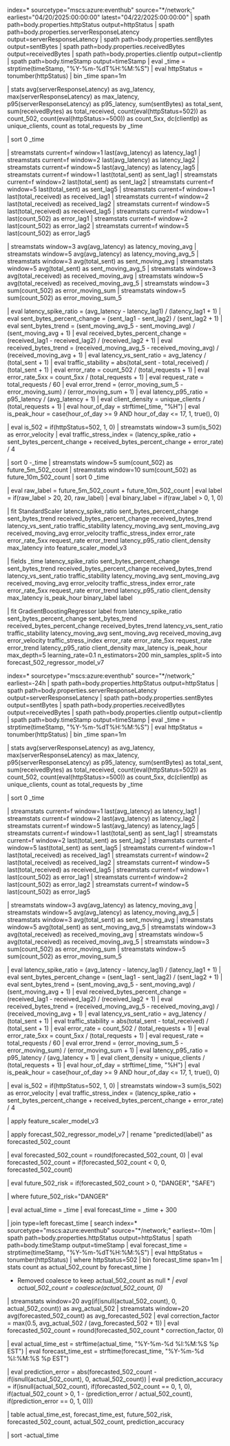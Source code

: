 index=* sourcetype="mscs:azure:eventhub" source="*/network;" earliest="04/20/2025:00:00:00" latest="04/22/2025:00:00:00"
| spath path=body.properties.httpStatus output=httpStatus
| spath path=body.properties.serverResponseLatency output=serverResponseLatency
| spath path=body.properties.sentBytes output=sentBytes
| spath path=body.properties.receivedBytes output=receivedBytes
| spath path=body.properties.clientIp output=clientIp
| spath path=body.timeStamp output=timeStamp
| eval _time = strptime(timeStamp, "%Y-%m-%dT%H:%M:%S")
| eval httpStatus = tonumber(httpStatus)
| bin _time span=1m

| stats 
    avg(serverResponseLatency) as avg_latency,
    max(serverResponseLatency) as max_latency,
    p95(serverResponseLatency) as p95_latency,
    sum(sentBytes) as total_sent,
    sum(receivedBytes) as total_received,
    count(eval(httpStatus=502)) as count_502,
    count(eval(httpStatus>=500)) as count_5xx,
    dc(clientIp) as unique_clients,
    count as total_requests
  by _time

| sort 0 _time

| streamstats current=f window=1 last(avg_latency) as latency_lag1
| streamstats current=f window=2 last(avg_latency) as latency_lag2
| streamstats current=f window=5 last(avg_latency) as latency_lag5
| streamstats current=f window=1 last(total_sent) as sent_lag1
| streamstats current=f window=2 last(total_sent) as sent_lag2
| streamstats current=f window=5 last(total_sent) as sent_lag5
| streamstats current=f window=1 last(total_received) as received_lag1
| streamstats current=f window=2 last(total_received) as received_lag2
| streamstats current=f window=5 last(total_received) as received_lag5
| streamstats current=f window=1 last(count_502) as error_lag1
| streamstats current=f window=2 last(count_502) as error_lag2
| streamstats current=f window=5 last(count_502) as error_lag5

| streamstats window=3 avg(avg_latency) as latency_moving_avg
| streamstats window=5 avg(avg_latency) as latency_moving_avg_5
| streamstats window=3 avg(total_sent) as sent_moving_avg
| streamstats window=5 avg(total_sent) as sent_moving_avg_5
| streamstats window=3 avg(total_received) as received_moving_avg
| streamstats window=5 avg(total_received) as received_moving_avg_5
| streamstats window=3 sum(count_502) as error_moving_sum
| streamstats window=5 sum(count_502) as error_moving_sum_5

| eval latency_spike_ratio = (avg_latency - latency_lag1) / (latency_lag1 + 1)
| eval sent_bytes_percent_change = (sent_lag1 - sent_lag2) / (sent_lag2 + 1)
| eval sent_bytes_trend = (sent_moving_avg_5 - sent_moving_avg) / (sent_moving_avg + 1)
| eval received_bytes_percent_change = (received_lag1 - received_lag2) / (received_lag2 + 1)
| eval received_bytes_trend = (received_moving_avg_5 - received_moving_avg) / (received_moving_avg + 1)
| eval latency_vs_sent_ratio = avg_latency / (total_sent + 1)
| eval traffic_stability = abs(total_sent - total_received) / (total_sent + 1)
| eval error_rate = count_502 / (total_requests + 1)
| eval error_rate_5xx = count_5xx / (total_requests + 1)
| eval request_rate = total_requests / 60
| eval error_trend = (error_moving_sum_5 - error_moving_sum) / (error_moving_sum + 1)
| eval latency_p95_ratio = p95_latency / (avg_latency + 1)
| eval client_density = unique_clients / (total_requests + 1)
| eval hour_of_day = strftime(_time, "%H")
| eval is_peak_hour = case(hour_of_day >= 9 AND hour_of_day <= 17, 1, true(), 0)

| eval is_502 = if(httpStatus=502, 1, 0)
| streamstats window=3 sum(is_502) as error_velocity
| eval traffic_stress_index = (latency_spike_ratio + sent_bytes_percent_change + received_bytes_percent_change + error_rate) / 4

| sort 0 -_time
| streamstats window=5 sum(count_502) as future_5m_502_count
| streamstats window=10 sum(count_502) as future_10m_502_count
| sort 0 _time

| eval raw_label = future_5m_502_count + future_10m_502_count
| eval label = if(raw_label > 20, 20, raw_label)
| eval binary_label = if(raw_label > 0, 1, 0)

| fit StandardScaler latency_spike_ratio sent_bytes_percent_change sent_bytes_trend received_bytes_percent_change
    received_bytes_trend latency_vs_sent_ratio traffic_stability latency_moving_avg sent_moving_avg 
    received_moving_avg error_velocity traffic_stress_index error_rate error_rate_5xx request_rate error_trend 
    latency_p95_ratio client_density max_latency
    into feature_scaler_model_v3

| fields _time latency_spike_ratio sent_bytes_percent_change sent_bytes_trend received_bytes_percent_change 
         received_bytes_trend latency_vs_sent_ratio traffic_stability latency_moving_avg 
         sent_moving_avg received_moving_avg error_velocity traffic_stress_index error_rate error_rate_5xx
         request_rate error_trend latency_p95_ratio client_density max_latency is_peak_hour binary_label label

| fit GradientBoostingRegressor label from 
    latency_spike_ratio sent_bytes_percent_change sent_bytes_trend received_bytes_percent_change
    received_bytes_trend latency_vs_sent_ratio traffic_stability latency_moving_avg sent_moving_avg 
    received_moving_avg error_velocity traffic_stress_index error_rate error_rate_5xx request_rate error_trend 
    latency_p95_ratio client_density max_latency is_peak_hour
    max_depth=5 learning_rate=0.1 n_estimators=200 min_samples_split=5
    into forecast_502_regressor_model_v7





index=* sourcetype="mscs:azure:eventhub" source="*/network;" earliest=-24h
| spath path=body.properties.httpStatus output=httpStatus
| spath path=body.properties.serverResponseLatency output=serverResponseLatency
| spath path=body.properties.sentBytes output=sentBytes
| spath path=body.properties.receivedBytes output=receivedBytes
| spath path=body.properties.clientIp output=clientIp
| spath path=body.timeStamp output=timeStamp
| eval _time = strptime(timeStamp, "%Y-%m-%dT%H:%M:%S")
| eval httpStatus = tonumber(httpStatus)
| bin _time span=1m

| stats 
    avg(serverResponseLatency) as avg_latency,
    max(serverResponseLatency) as max_latency,
    p95(serverResponseLatency) as p95_latency,
    sum(sentBytes) as total_sent,
    sum(receivedBytes) as total_received,
    count(eval(httpStatus=502)) as count_502,
    count(eval(httpStatus>=500)) as count_5xx,
    dc(clientIp) as unique_clients,
    count as total_requests
  by _time

| sort 0 _time

| streamstats current=f window=1 last(avg_latency) as latency_lag1
| streamstats current=f window=2 last(avg_latency) as latency_lag2
| streamstats current=f window=5 last(avg_latency) as latency_lag5
| streamstats current=f window=1 last(total_sent) as sent_lag1
| streamstats current=f window=2 last(total_sent) as sent_lag2
| streamstats current=f window=5 last(total_sent) as sent_lag5
| streamstats current=f window=1 last(total_received) as received_lag1
| streamstats current=f window=2 last(total_received) as received_lag2
| streamstats current=f window=5 last(total_received) as received_lag5
| streamstats current=f window=1 last(count_502) as error_lag1
| streamstats current=f window=2 last(count_502) as error_lag2
| streamstats current=f window=5 last(count_502) as error_lag5

| streamstats window=3 avg(avg_latency) as latency_moving_avg
| streamstats window=5 avg(avg_latency) as latency_moving_avg_5
| streamstats window=3 avg(total_sent) as sent_moving_avg
| streamstats window=5 avg(total_sent) as sent_moving_avg_5
| streamstats window=3 avg(total_received) as received_moving_avg
| streamstats window=5 avg(total_received) as received_moving_avg_5
| streamstats window=3 sum(count_502) as error_moving_sum
| streamstats window=5 sum(count_502) as error_moving_sum_5

| eval latency_spike_ratio = (avg_latency - latency_lag1) / (latency_lag1 + 1)
| eval sent_bytes_percent_change = (sent_lag1 - sent_lag2) / (sent_lag2 + 1)
| eval sent_bytes_trend = (sent_moving_avg_5 - sent_moving_avg) / (sent_moving_avg + 1)
| eval received_bytes_percent_change = (received_lag1 - received_lag2) / (received_lag2 + 1)
| eval received_bytes_trend = (received_moving_avg_5 - received_moving_avg) / (received_moving_avg + 1)
| eval latency_vs_sent_ratio = avg_latency / (total_sent + 1)
| eval traffic_stability = abs(total_sent - total_received) / (total_sent + 1)
| eval error_rate = count_502 / (total_requests + 1)
| eval error_rate_5xx = count_5xx / (total_requests + 1)
| eval request_rate = total_requests / 60
| eval error_trend = (error_moving_sum_5 - error_moving_sum) / (error_moving_sum + 1)
| eval latency_p95_ratio = p95_latency / (avg_latency + 1)
| eval client_density = unique_clients / (total_requests + 1)
| eval hour_of_day = strftime(_time, "%H")
| eval is_peak_hour = case(hour_of_day >= 9 AND hour_of_day <= 17, 1, true(), 0)

| eval is_502 = if(httpStatus=502, 1, 0)
| streamstats window=3 sum(is_502) as error_velocity
| eval traffic_stress_index = (latency_spike_ratio + sent_bytes_percent_change + received_bytes_percent_change + error_rate) / 4

| apply feature_scaler_model_v3

| apply forecast_502_regressor_model_v7
| rename "predicted(label)" as forecasted_502_count

| eval forecasted_502_count = round(forecasted_502_count, 0)
| eval forecasted_502_count = if(forecasted_502_count < 0, 0, forecasted_502_count)

| eval future_502_risk = if(forecasted_502_count > 0, "DANGER", "SAFE")

| where future_502_risk="DANGER"

| eval actual_time = _time
| eval forecast_time = _time + 300

| join type=left forecast_time
    [
      search index=* sourcetype="mscs:azure:eventhub" source="*/network;" earliest=-10m
      | spath path=body.properties.httpStatus output=httpStatus
      | spath path=body.timeStamp output=timeStamp
      | eval forecast_time = strptime(timeStamp, "%Y-%m-%dT%H:%M:%S")
      | eval httpStatus = tonumber(httpStatus)
      | where httpStatus=502
      | bin forecast_time span=1m
      | stats count as actual_502_count by forecast_time
    ]

* Removed coalesce to keep actual_502_count as null *
*| eval actual_502_count = coalesce(actual_502_count, 0)*

| streamstats window=20 avg(if(isnull(actual_502_count), 0, actual_502_count)) as avg_actual_502
| streamstats window=20 avg(forecasted_502_count) as avg_forecasted_502
| eval correction_factor = max(0.5, avg_actual_502 / (avg_forecasted_502 + 1))
| eval forecasted_502_count = round(forecasted_502_count * correction_factor, 0)

| eval actual_time_est = strftime(actual_time, "%Y-%m-%d %I:%M:%S %p EST")
| eval forecast_time_est = strftime(forecast_time, "%Y-%m-%d %I:%M:%S %p EST")

| eval prediction_error = abs(forecasted_502_count - if(isnull(actual_502_count), 0, actual_502_count))
| eval prediction_accuracy = if(isnull(actual_502_count), if(forecasted_502_count == 0, 1, 0), if(actual_502_count > 0, 1 - (prediction_error / actual_502_count), if(prediction_error == 0, 1, 0)))

| table actual_time_est, forecast_time_est, future_502_risk, forecasted_502_count, actual_502_count, prediction_accuracy

| sort -actual_time